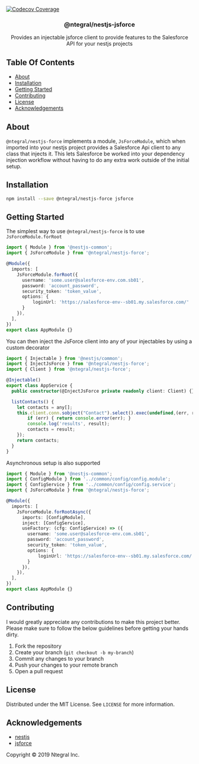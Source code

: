 [![Codecov Coverage](https://img.shields.io/codecov/c/github/ntegral/nestjs-jsforce/master.svg?style=flat-square)](https://codecov.io/gh/ntegral/nestjs-jsforce)

<p align="center">
  <h3 align="center">
    @ntegral/nestjs-jsforce
  </h3>

  <p align="center">
    Provides an injectable jsforce client to provide features to the Salesforce API for your nestjs projects
  </p>
</p>

## Table Of Contents

- [About](#about)
- [Installation](#installation)
- [Getting Started](#getting-started)
- [Contributing](#contributing)
- [License](#license)
- [Acknowledgements](#acknowledgements)

## About

`@ntegral/nestjs-force` implements a module, `JsForceModule`, which when imported into
your nestjs project provides a Salesforce Api client to any class that injects it. This
lets Salesforce be worked into your dependency injection workflow without having to
do any extra work outside of the initial setup.

## Installation

```bash
npm install --save @ntegral/nestjs-force jsforce
```

## Getting Started

The simplest way to use `@ntegral/nestjs-force` is to use `JsForceModule.forRoot`

```typescript
import { Module } from '@nestjs-common';
import { JsForceModule } from '@ntegral/nestjs-force';

@Module({
  imports: [
    JsForceModule.forRoot({
      username: 'some.user@salesforce-env.com.sb01',
      password: 'account_password',
      security_token: 'token_value',
      options: {
          loginUrl: 'https://salesforce-env--sb01.my.salesforce.com/'
      }
    }),
  ],
})
export class AppModule {}
```

You can then inject the JsForce client into any of your injectables by using a
custom decorator

```typescript
import { Injectable } from '@nestjs/common';
import { InjectJsForce } from '@ntegral/nestjs-force';
import { Client } from '@ntegral/nestjs-force';

@Injectable()
export class AppService {
  public constructor(@InjectJsForce private readonly client: Client) {}

  listContacts() {
    let contacts = any[];
    this.client.conn.sobject("Contact").select().exec(undefined,(err, result) => {
        if (err) { return console.error(err); }
        console.log('results', result);
        contacts = result;
    });
    return contacts;
  }
}
```

Asynchronous setup is also supported

```typescript
import { Module } from '@nestjs-common';
import { ConfigModule } from '../common/config/config.module';
import { ConfigService } from '../common/config/config.service';
import { JsForceModule } from '@ntegral/nestjs-force';

@Module({
  imports: [
    JsForceModule.forRootAsync({
      imports: [ConfigModule],  
      inject: [ConfigService],
      useFactory: (cfg: ConfigService) => ({
        username: 'some.user@salesforce-env.com.sb01',
        password: 'account_password',
        security_token: 'token_value',
        options: {
            loginUrl: 'https://salesforce-env--sb01.my.salesforce.com/'
        }
      }),
    }),
  ],
})
export class AppModule {}
```

## Contributing

I would greatly appreciate any contributions to make this project better. Please
make sure to follow the below guidelines before getting your hands dirty.

1. Fork the repository
2. Create your branch (`git checkout -b my-branch`)
3. Commit any changes to your branch
4. Push your changes to your remote branch
5. Open a pull request

## License

Distributed under the MIT License. See `LICENSE` for more information.

## Acknowledgements

- [nestjs](https://nestjs.com)
- [jsforce](https://jsforce.github.io)

Copyright &copy; 2019 Ntegral Inc.
